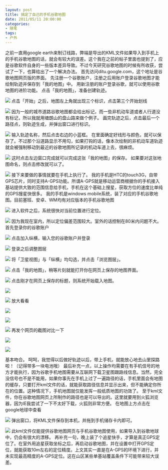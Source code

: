```yaml
---
layout: post
title: 搞定了自己的手机谷歌地图
date: 2011/05/11 20:00:00
categories:
- 随笔
tags:
- 户外
---
```


之前一直用google earth来制订线路，弊端是导出的KML文件如果导入到手机上的手机谷歌地图的话，就会有较大的误差。这个我在之前的帖子里面也提到了，应是谷歌软件自身的一些版本差异导致。不过今天研究谷歌地图的时候有所收获，尝试了一下，也算给出了一个解决办法。   首先访问ditu.google.com，这个地址是谷歌地图网页版的界面。 先注册一个谷歌账户，注册之后用账户登录谷歌地图才能绘制轨迹并保存到「我的地图」中。 用新注册的账户登录谷歌，就可以使用谷歌地图的进阶功能。 点击「我的地图」，准备创建轨迹。

![](http://pics.naaln.com/blog/2019-05-14-141701.jpg-basicBlog)
 点击「开始」之后，地图左上角就出现三个标识，点击第三个开始划线

![](http://pics.naaln.com/blog/2019-05-14-141702.jpg-basicBlog)
 因为一般的城市道路谷歌地图都会给出标记，而一些非机动车道或者人行道没有标记，所以我就用塘朗山的盘山路来做个例子。 画完轨迹之后，点击最后一个路径点，则轨迹生成，并弹出窗口进行标识。

![](http://pics.naaln.com/blog/2019-05-14-141703.jpg-basicBlog)
 输入轨迹名称，然后点击右边的小蓝框。 在里面确定好线形与颜色，就可以保存了。不过那个沿道路显示不用勾，如果打钩的话，像本次绘制的非机动车道轨迹就会被强制移动到最近的谷歌地图所记录的机动车道上去，很麻烦。

![](http://pics.naaln.com/blog/2019-05-14-141704.jpg-basicBlog)
 这时点击左边窗口完成就可以完成这张「我的地图」的保存。 如果要对这张地图命名，则点击修改就可以了。

![](http://pics.naaln.com/blog/2019-05-14-141705.jpg-basicBlog)
 接下来要做的事情就要在手机上执行了。 我的手机是HTC的touch3G，自带GPS芯片，同时支持A-GPS功能。所谓A-GPS就是移动运营商根据你的手机接入基站提供大致的范围信息给手机，手机在这个基础上搜星，获取方位的速度比单纯的GPS搜星快很多。 我的手机是windows mobile系统，装了对应的手机谷歌地图。目前塞班、安卓、WM均有对应版本的手机谷歌地图

![](http://pics.naaln.com/blog/2019-05-14-141706.jpg-basicBlog)
 进入软件之后，系统很快对当前位置进行定位。

![](http://pics.naaln.com/blog/2019-05-14-141707.jpg-basicBlog)
 因为我现在室内，所以定位偏差范围较大。室外的话控制在80米内问题不大。 首先登录你的谷歌账户

![](http://pics.naaln.com/blog/2019-05-14-141708.jpg-basicBlog)
 点击加入纵横，输入您的谷歌账户并登录

![](http://pics.naaln.com/blog/2019-05-14-141709.jpg-basicBlog)
 登录之后调整图层

![](http://pics.naaln.com/blog/2019-05-14-141710.jpg-basicBlog)
 将「卫星视图」与「纵横」均勾选，并点击「浏览图层」。

![](http://pics.naaln.com/blog/2019-05-14-141711.jpg-basicBlog)
 点击「我的地图」，稍等片刻就能打开你在网页上保存的地图界面。

![](http://pics.naaln.com/blog/2019-05-14-141712.jpg-basicBlog)
 点击刚才在网页上保存的标题，则系统开始载入地图。

![](http://pics.naaln.com/blog/2019-05-14-141713.jpg-basicBlog)

![](http://pics.naaln.com/blog/2019-05-14-141714.jpg-basicBlog)
 放大看看

![](http://pics.naaln.com/blog/2019-05-14-141715.jpg-basicBlog)

![](http://pics.naaln.com/blog/2019-05-14-141716.jpg-basicBlog)

![](http://pics.naaln.com/blog/2019-05-14-141717.jpg-basicBlog)
 再发个网页的截图对比一下

![](http://pics.naaln.com/blog/2019-05-14-141718.jpg-basicBlog)

![](http://pics.naaln.com/blog/2019-05-14-141719.jpg-basicBlog)

 基本吻合。 呵呵，我觉得以后做好轨迹以后，带上手机，就能放心地去山里探路啦！（记得带多一块电池哦） 最后补充一点，以上操作均需要在有手机信号的地方才能执行，因为谷歌手机地图需要从互联网下载卫星图跟路线信息。当然，完全没信号也不是不能用，如果你事先在手机上过了一遍路径的话，手机里面会有地图的缓存，只要打开kml文件的话，就能获取路径信息并显示出来，但不能确定你所在的位置。这种情况下，手机地图就仅能发挥一般纸质地图的功效了。 至于kml文件，你在谷歌地图网页上所制作的路径也是可以导出的。这里就要用到火狐浏览器，因为IE我尝试了一下不太好下载，火狐则非常方便。 在地图上方点击在google地球中查看

![](http://pics.naaln.com/blog/2019-05-14-141720.jpg-basicBlog)
 弹出窗口，将KML文件保存到本机，并拖到手机储存卡内即可。

![](http://pics.naaln.com/blog/2019-05-14-141721.jpg-basicBlog) 此kml文件仅能提供谷歌地图网页与手机谷歌地图使用，如果导入到谷歌地球中，仍会有很大的漂移。 再补充一句，晚上装了个追星快手，才算是真正GPS定位了。在室外用追星获取坐标之后，再启动谷歌地图，并在设置中打开GPS定位，就能获取10m左右的定位精度。上文其实一直是在A-GPS的环境下进行，并未实现最高精度的A-GPS定位。这在山区某些单基站覆盖条件下可能带来较大误差。